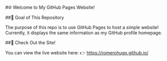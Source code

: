 #🌐 Welcome to My GitHub Pages Website!

##🎯 Goal of This Repository

The purpose of this repo is to use GitHub Pages to host a simple website!
Currently, it displays the same information as my GitHub profile homepage.

##👀 Check Out the Site!

You can view the live website here:
👉 https://romerohugo.github.io/
